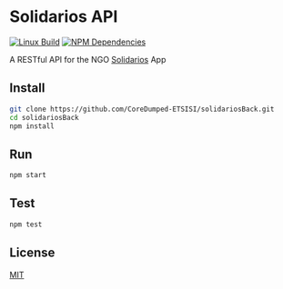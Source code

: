 # Solidarios API

[![Linux Build][travis-image]][travis-url]
[![NPM Dependencies][npm-image]][npm-image]

A RESTful API for the NGO [Solidarios](http://www.solidarios.org.es/) App

## Install

```bash
git clone https://github.com/CoreDumped-ETSISI/solidariosBack.git
cd solidariosBack
npm install
```

## Run

```bash
npm start
```

## Test

```bash
npm test
```

## License

[MIT](http://vjpr.mit-license.org)

[npm-image]: https://david-dm.org/CoreDumped-ETSISI/solidariosBack.svg
[npm-url]: https://github.com/CoreDumped-ETSISI/solidariosBack/network/dependencies
[travis-image]: https://api.travis-ci.org/CoreDumped-ETSISI/solidariosBack.svg?branch=master
[travis-url]: https://travis-ci.org/CoreDumped-ETSISI/solidariosBack